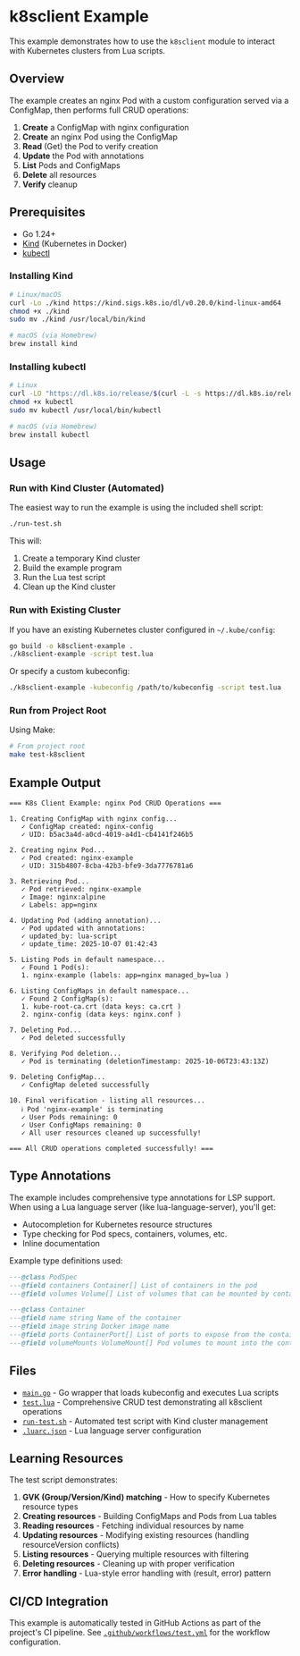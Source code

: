 # k8sclient Example

This example demonstrates how to use the `k8sclient` module to interact with Kubernetes clusters from Lua scripts.

## Overview

The example creates an nginx Pod with a custom configuration served via a ConfigMap, then performs full CRUD operations:

1. **Create** a ConfigMap with nginx configuration
2. **Create** an nginx Pod using the ConfigMap
3. **Read** (Get) the Pod to verify creation
4. **Update** the Pod with annotations
5. **List** Pods and ConfigMaps
6. **Delete** all resources
7. **Verify** cleanup

## Prerequisites

- Go 1.24+
- [Kind](https://kind.sigs.k8s.io/) (Kubernetes in Docker)
- [kubectl](https://kubernetes.io/docs/tasks/tools/)

### Installing Kind

```bash
# Linux/macOS
curl -Lo ./kind https://kind.sigs.k8s.io/dl/v0.20.0/kind-linux-amd64
chmod +x ./kind
sudo mv ./kind /usr/local/bin/kind

# macOS (via Homebrew)
brew install kind
```

### Installing kubectl

```bash
# Linux
curl -LO "https://dl.k8s.io/release/$(curl -L -s https://dl.k8s.io/release/stable.txt)/bin/linux/amd64/kubectl"
chmod +x kubectl
sudo mv kubectl /usr/local/bin/kubectl

# macOS (via Homebrew)
brew install kubectl
```

## Usage

### Run with Kind Cluster (Automated)

The easiest way to run the example is using the included shell script:

```bash
./run-test.sh
```

This will:
1. Create a temporary Kind cluster
2. Build the example program
3. Run the Lua test script
4. Clean up the Kind cluster

### Run with Existing Cluster

If you have an existing Kubernetes cluster configured in `~/.kube/config`:

```bash
go build -o k8sclient-example .
./k8sclient-example -script test.lua
```

Or specify a custom kubeconfig:

```bash
./k8sclient-example -kubeconfig /path/to/kubeconfig -script test.lua
```

### Run from Project Root

Using Make:

```bash
# From project root
make test-k8sclient
```

## Example Output

```
=== K8s Client Example: nginx Pod CRUD Operations ===

1. Creating ConfigMap with nginx config...
   ✓ ConfigMap created: nginx-config
   ✓ UID: b5ac3a4d-a0cd-4019-a4d1-cb4141f246b5

2. Creating nginx Pod...
   ✓ Pod created: nginx-example
   ✓ UID: 315b4807-8cba-42b3-bfe9-3da7776781a6

3. Retrieving Pod...
   ✓ Pod retrieved: nginx-example
   ✓ Image: nginx:alpine
   ✓ Labels: app=nginx

4. Updating Pod (adding annotation)...
   ✓ Pod updated with annotations:
   ✓ updated_by: lua-script
   ✓ update_time: 2025-10-07 01:42:43

5. Listing Pods in default namespace...
   ✓ Found 1 Pod(s):
   1. nginx-example (labels: app=nginx managed_by=lua )

6. Listing ConfigMaps in default namespace...
   ✓ Found 2 ConfigMap(s):
   1. kube-root-ca.crt (data keys: ca.crt )
   2. nginx-config (data keys: nginx.conf )

7. Deleting Pod...
   ✓ Pod deleted successfully

8. Verifying Pod deletion...
   ✓ Pod is terminating (deletionTimestamp: 2025-10-06T23:43:13Z)

9. Deleting ConfigMap...
   ✓ ConfigMap deleted successfully

10. Final verification - listing all resources...
   ℹ Pod 'nginx-example' is terminating
   ✓ User Pods remaining: 0
   ✓ User ConfigMaps remaining: 0
   ✓ All user resources cleaned up successfully!

=== All CRUD operations completed successfully! ===
```

## Type Annotations

The example includes comprehensive type annotations for LSP support. When using a Lua language server (like lua-language-server), you'll get:

- Autocompletion for Kubernetes resource structures
- Type checking for Pod specs, containers, volumes, etc.
- Inline documentation

Example type definitions used:

```lua
---@class PodSpec
---@field containers Container[] List of containers in the pod
---@field volumes Volume[] List of volumes that can be mounted by containers

---@class Container
---@field name string Name of the container
---@field image string Docker image name
---@field ports ContainerPort[] List of ports to expose from the container
---@field volumeMounts VolumeMount[] Pod volumes to mount into the container
```

## Files

- [`main.go`](main.go) - Go wrapper that loads kubeconfig and executes Lua scripts
- [`test.lua`](test.lua) - Comprehensive CRUD test demonstrating all k8sclient operations
- [`run-test.sh`](run-test.sh) - Automated test script with Kind cluster management
- [`.luarc.json`](.luarc.json) - Lua language server configuration

## Learning Resources

The test script demonstrates:

1. **GVK (Group/Version/Kind) matching** - How to specify Kubernetes resource types
2. **Creating resources** - Building ConfigMaps and Pods from Lua tables
3. **Reading resources** - Fetching individual resources by name
4. **Updating resources** - Modifying existing resources (handling resourceVersion conflicts)
5. **Listing resources** - Querying multiple resources with filtering
6. **Deleting resources** - Cleaning up with proper verification
7. **Error handling** - Lua-style error handling with (result, error) pattern

## CI/CD Integration

This example is automatically tested in GitHub Actions as part of the project's CI pipeline. See [`.github/workflows/test.yml`](../../.github/workflows/test.yml) for the workflow configuration.

